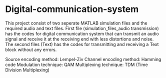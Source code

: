 # Digital-communication-system

This project consist of two seperate MATLAB simulation files and the required audio and text files. First file (simulation_files_audio transmission) has the codes 
for digital communication system that can transmit an audio signal and receive it at the receiving end with less distortions and noise. The second files 
(Text) has the codes for transmitting and receiving a Text block without any errors.  

Source encoding method: Lempel-Ziv
Channel encoding method: Hamming code
Modulation technique: QAM
Multiplexing technique: TDM (Time Division Multiplexing)
